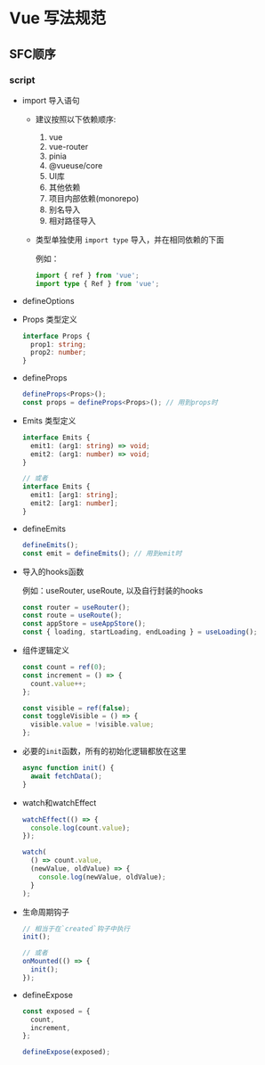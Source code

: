 # Vue 写法规范

## SFC顺序

### script

- import 导入语句

  - 建议按照以下依赖顺序:

    1. vue
    2. vue-router
    3. pinia
    4. @vueuse/core
    5. UI库
    6. 其他依赖
    7. 项目内部依赖(monorepo)
    8. 别名导入
    9. 相对路径导入

  - 类型单独使用 `import type` 导入，并在相同依赖的下面

    例如：

      ```ts
      import { ref } from 'vue';
      import type { Ref } from 'vue';
      ```

- defineOptions

- Props 类型定义

  ```ts
  interface Props {
    prop1: string;
    prop2: number;
  }
  ```

- defineProps

  ```ts
  defineProps<Props>();
  const props = defineProps<Props>(); // 用到props时
  ```

- Emits 类型定义

  ```ts
  interface Emits {
    emit1: (arg1: string) => void;
    emit2: (arg1: number) => void;
  }

  // 或者
  interface Emits {
    emit1: [arg1: string];
    emit2: [arg1: number];
  }
  ```

- defineEmits

  ```ts
  defineEmits();
  const emit = defineEmits(); // 用到emit时
  ```

- 导入的hooks函数

  例如：useRouter, useRoute, 以及自行封装的hooks

  ```ts
  const router = useRouter();
  const route = useRoute();
  const appStore = useAppStore();
  const { loading, startLoading, endLoading } = useLoading();
  ```

- 组件逻辑定义

  ```ts
  const count = ref(0);
  const increment = () => {
    count.value++;
  };

  const visible = ref(false);
  const toggleVisible = () => {
    visible.value = !visible.value;
  };
  ```

- 必要的`init`函数，所有的初始化逻辑都放在这里

  ```ts
  async function init() {
    await fetchData();
  }
  ```

- watch和watchEffect

  ```ts
  watchEffect(() => {
    console.log(count.value);
  });

  watch(
    () => count.value,
    (newValue, oldValue) => {
      console.log(newValue, oldValue);
    }
  );
  ```

- 生命周期钩子

  ```ts
  // 相当于在`created`钩子中执行
  init();

  // 或者
  onMounted(() => {
    init();
  });
  ```

- defineExpose

  ```ts
  const exposed = {
    count,
    increment,
  };

  defineExpose(exposed);
  ```
